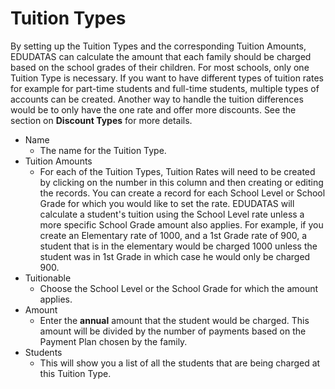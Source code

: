 # Tuition Types


By setting up the Tuition Types and the corresponding Tuition Amounts, EDUDATAS can calculate the amount
that each family should be charged based on the school grades of their children. For most schools, only
one Tuition Type is necessary. If you want to have different types of tuition rates for example for
part-time students and full-time students, multiple types of accounts can be created. Another way to
handle the tuition differences would be to only have the one rate and offer more discounts. See the
section on **Discount Types** for more details.

- Name
  - The name for the Tuition Type.
- Tuition Amounts
  - For each of the Tuition Types, Tuition Rates will need to be created by clicking on the number in this column and then creating or editing the records. You can create a record for each School Level or School Grade for which you would like to set the rate. EDUDATAS will calculate a student's tuition using the School Level rate unless a more specific School Grade amount also applies. For example, if you create an Elementary rate of 1000, and a 1st Grade rate of 900, a student that is in the elementary would be charged 1000 unless the student was in 1st Grade in which case he would only be charged 900.
- Tuitionable
  - Choose the School Level or the School Grade for which the amount applies.
- Amount
  - Enter the **annual** amount that the student would be charged. This amount will be divided by the number of payments based on the Payment Plan chosen by the family.
- Students
  - This will show you a list of all the students that are being charged at this Tuition Type.
